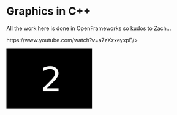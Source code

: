 # Graphics in C++
All the work here is done in OpenFrameworks so kudos to Zach...

<p>https://www.youtube.com/watch?v=a7zXzxeyxpE/>
<p><img src="https://github.com/iamnotahumanbecauseiamabot/graphics-in-c-/blob/master/gifs/bruh.gif" width="225" />
